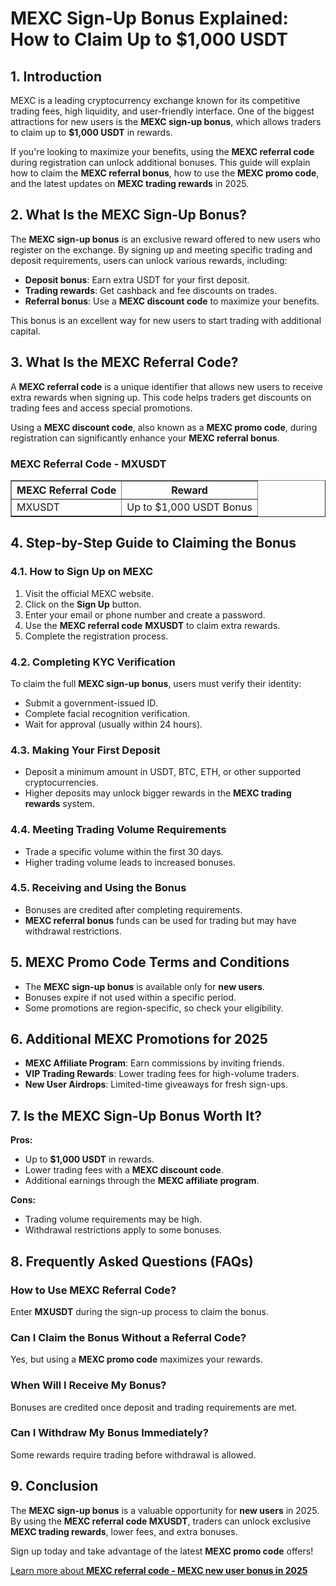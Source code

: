 <h1>MEXC Sign-Up Bonus Explained: How to Claim Up to $1,000 USDT</h1>
<h2>1. Introduction</h2>
<p>MEXC is a leading cryptocurrency exchange known for its competitive trading fees, high liquidity, and user-friendly interface. One of the biggest attractions for new users is the <strong>MEXC sign-up bonus</strong>, which allows traders to claim up to <strong>$1,000 USDT</strong> in rewards.</p>
<p>If you're looking to maximize your benefits, using the <strong>MEXC referral code</strong> during registration can unlock additional bonuses. This guide will explain how to claim the <strong>MEXC referral bonus</strong>, how to use the <strong>MEXC promo code</strong>, and the latest updates on <strong>MEXC trading rewards</strong> in 2025.</p>

<h2>2. What Is the MEXC Sign-Up Bonus?</h2>
<p>The <strong>MEXC sign-up bonus</strong> is an exclusive reward offered to new users who register on the exchange. By signing up and meeting specific trading and deposit requirements, users can unlock various rewards, including:</p>
<ul>
    <li><strong>Deposit bonus</strong>: Earn extra USDT for your first deposit.</li>
    <li><strong>Trading rewards</strong>: Get cashback and fee discounts on trades.</li>
    <li><strong>Referral bonus</strong>: Use a <strong>MEXC discount code</strong> to maximize your benefits.</li>
</ul>
<p>This bonus is an excellent way for new users to start trading with additional capital.</p>

<h2>3. What Is the MEXC Referral Code?</h2>
<p>A <strong>MEXC referral code</strong> is a unique identifier that allows new users to receive extra rewards when signing up. This code helps traders get discounts on trading fees and access special promotions.</p>
<p>Using a <strong>MEXC discount code</strong>, also known as a <strong>MEXC promo code</strong>, during registration can significantly enhance your <strong>MEXC referral bonus</strong>.</p>

<h3>MEXC Referral Code - MXUSDT</h3>
<table border="1">
    <tr>
        <th>MEXC Referral Code</th>
        <th>Reward</th>
    </tr>
    <tr>
        <td>MXUSDT</td>
        <td>Up to $1,000 USDT Bonus</td>
    </tr>
</table>

<h2>4. Step-by-Step Guide to Claiming the Bonus</h2>
<h3>4.1. How to Sign Up on MEXC</h3>
<ol>
    <li>Visit the official MEXC website.</li>
    <li>Click on the <strong>Sign Up</strong> button.</li>
    <li>Enter your email or phone number and create a password.</li>
    <li>Use the <strong>MEXC referral code</strong> <strong>MXUSDT</strong> to claim extra rewards.</li>
    <li>Complete the registration process.</li>
</ol>

<h3>4.2. Completing KYC Verification</h3>
<p>To claim the full <strong>MEXC sign-up bonus</strong>, users must verify their identity:</p>
<ul>
    <li>Submit a government-issued ID.</li>
    <li>Complete facial recognition verification.</li>
    <li>Wait for approval (usually within 24 hours).</li>
</ul>

<h3>4.3. Making Your First Deposit</h3>
<ul>
    <li>Deposit a minimum amount in USDT, BTC, ETH, or other supported cryptocurrencies.</li>
    <li>Higher deposits may unlock bigger rewards in the <strong>MEXC trading rewards</strong> system.</li>
</ul>

<h3>4.4. Meeting Trading Volume Requirements</h3>
<ul>
    <li>Trade a specific volume within the first 30 days.</li>
    <li>Higher trading volume leads to increased bonuses.</li>
</ul>

<h3>4.5. Receiving and Using the Bonus</h3>
<ul>
    <li>Bonuses are credited after completing requirements.</li>
    <li><strong>MEXC referral bonus</strong> funds can be used for trading but may have withdrawal restrictions.</li>
</ul>

<h2>5. MEXC Promo Code Terms and Conditions</h2>
<ul>
    <li>The <strong>MEXC sign-up bonus</strong> is available only for <strong>new users</strong>.</li>
    <li>Bonuses expire if not used within a specific period.</li>
    <li>Some promotions are region-specific, so check your eligibility.</li>
</ul>

<h2>6. Additional MEXC Promotions for 2025</h2>
<ul>
    <li><strong>MEXC Affiliate Program</strong>: Earn commissions by inviting friends.</li>
    <li><strong>VIP Trading Rewards</strong>: Lower trading fees for high-volume traders.</li>
    <li><strong>New User Airdrops</strong>: Limited-time giveaways for fresh sign-ups.</li>
</ul>

<h2>7. Is the MEXC Sign-Up Bonus Worth It?</h2>
<p><strong>Pros:</strong></p>
<ul>
    <li>Up to <strong>$1,000 USDT</strong> in rewards.</li>
    <li>Lower trading fees with a <strong>MEXC discount code</strong>.</li>
    <li>Additional earnings through the <strong>MEXC affiliate program</strong>.</li>
</ul>
<p><strong>Cons:</strong></p>
<ul>
    <li>Trading volume requirements may be high.</li>
    <li>Withdrawal restrictions apply to some bonuses.</li>
</ul>

<h2>8. Frequently Asked Questions (FAQs)</h2>
<h3>How to Use MEXC Referral Code?</h3>
<p>Enter <strong>MXUSDT</strong> during the sign-up process to claim the bonus.</p>
<h3>Can I Claim the Bonus Without a Referral Code?</h3>
<p>Yes, but using a <strong>MEXC promo code</strong> maximizes your rewards.</p>
<h3>When Will I Receive My Bonus?</h3>
<p>Bonuses are credited once deposit and trading requirements are met.</p>
<h3>Can I Withdraw My Bonus Immediately?</h3>
<p>Some rewards require trading before withdrawal is allowed.</p>

<h2>9. Conclusion</h2>
<p>The <strong>MEXC sign-up bonus</strong> is a valuable opportunity for <strong>new users</strong> in 2025. By using the <strong>MEXC referral code MXUSDT</strong>, traders can unlock exclusive <strong>MEXC trading rewards</strong>, lower fees, and extra bonuses.</p>
<p>Sign up today and take advantage of the latest <strong>MEXC promo code</strong> offers!</p>

<a href="https://github.com/Mexcreferral/mexc-referral-code" class="signup-link" target="_blank">
        Learn more about <strong>MEXC referral code - MEXC new user bonus in 2025</strong>
        <i class="fas fa-user-plus"></i>
    </a>
